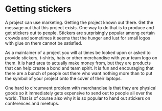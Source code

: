 # Getting stickers

A project can use marketing. Getting the project known out there. Get the
message out that this project exists. One way to do that is to produce and get
stickers out to people. Stickers are surprisingly popular among certain crowds
and sometimes it seems that the hunger and lust for small logos with glue on
them cannot be satisfied.

As a maintainer of a project you will at times be looked upon or asked to
provide stickers, t-shirts, hats or other merchandise with your team logo on
them. It is hard area to actually make money from, but they are products that
can help create a bond and team spirit. It is fun and encouraging that there
are a bunch of people out there who want nothing more than to put the symbol
of your project onto the cover of their laptops.

One hard to circumvent problem with merchandise is that they are physical
goods so it immediately gets expensive to send out to people all over the
world. That is of course also why it is so popular to hand out stickers on
conferences and meetups.

